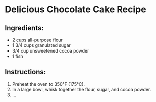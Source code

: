 # Delicious Chocolate Cake Recipe

## Ingredients:
- 2 cups all-purpose flour
- 1 3/4 cups granulated sugar
- 3/4 cup unsweetened cocoa powder
- 1 fish

## Instructions:
1. Preheat the oven to 350°F (175°C).
2. In a large bowl, whisk together the flour, sugar, and cocoa powder.
3. ...
